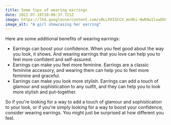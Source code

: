 ```yaml
---
title: Some tips of wearing earrings
date: 2022-07-16T10:08:37.721Z
image: https://lh4.googleusercontent.com/sRLLPXISCCX_mn9ki-HwR4w1lxwGh87L3UvujFNjQQaPLIPmo8snrp8-_hzBCCTMa8JSg3BJNcP4UoqLX-YbHkbuzk83kmOQ5fVaL_V770PqgX0QzBFmC_6ZQANauGtiFg=w1280
image_alt: "A girl showcasing her earring"
---
```


Here are some additional benefits of wearing earrings:

* Earrings can boost your confidence. When you feel good about the way you look, it shows. And wearing earrings that you love can help you to feel more confident and self-assured.
* Earrings can make you feel more feminine. Earrings are a classic feminine accessory, and wearing them can help you to feel more feminine and graceful.
* Earrings can make you look more stylish. Earrings can add a touch of glamour and sophistication to any outfit, and they can help you to look more stylish and put-together.

So if you're looking for a way to add a touch of glamour and sophistication to your look, or if you're simply looking for a way to boost your confidence, consider wearing earrings. You might just be surprised at how different you feel.